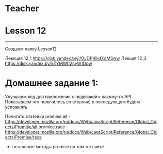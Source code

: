 # Teacher

# Lesson 12
-------------------------

Создаем папку Lesson12

Леккция 12_1 https://disk.yandex.by/i/OJDP4lkdXdMSww
Лекция 12_2 https://disk.yandex.by/i/ZYMWfI2cyW1Dpw


# Домашнее задание 1: 

Улучшаем код для приложения с подвязкой к какому-то API
Показываем что получилось во вторник) в последующем будем усложнять


Почитать статейки
promise.all - https://developer.mozilla.org/ru/docs/Web/JavaScript/Reference/Global_Objects/Promise/all
promice.race - https://developer.mozilla.org/ru/docs/Web/JavaScript/Reference/Global_Objects/Promise/race

+ остальные методы promise на том же сайте
